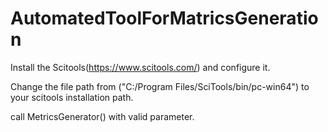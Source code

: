 # AutomatedToolForMatricsGeneration

Install the Scitools(https://www.scitools.com/) and configure it.

Change the file path from ("C:/Program Files/SciTools/bin/pc-win64") to your scitools installation path.

call MetricsGenerator() with valid parameter.
